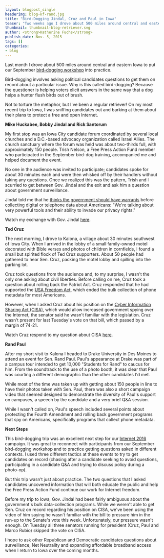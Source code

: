 ```yaml
---
layout: blogpost_single
headerimg: blog-kf-rand.jpg
title: "Bird-Dogging Jindal, Cruz and Paul in Iowa"
teaser: "Two weeks ago I drove about 500 miles around central and eastern Iowa to put our September bird-dogging workshop into practice."
thumbnail: thumbnail-blog-retriever.svg
author: <strong>Katherine Fuchs</strong>
publish_date: Nov. 5, 2015
tags: []
categories:
- blog
---
```

Last month I drove about 500 miles around central and eastern Iowa to put our September [bird-dogging workshop](https://internet2016.net/blog/iowa-workshop/) into practice.

Bird-dogging involves asking political candidates questions to get them on record about a particular issue. Why is this called bird-dogging? Because the questioner is helping voters elicit answers in the same way that a dog helps a hunter flush birds out of brush.

Not to torture the metaphor, but I've been a regular retriever! On my most recent trip to Iowa, I was sniffing candidates out and barking at them about their plans to protect a free and open Internet.

**Mike Huckabee, Bobby Jindal and Rick Santorum**

My first stop was an Iowa City candidate forum coordinated by several local churches and a D.C.-based advocacy organization called Israel Allies. The church sanctuary where the forum was held was about two-thirds full, with approximately 150 people. Trish Nelson, a Free Press Action Fund member who participated in the September bird-dog training, accompanied me and helped document the event. 

No one in the audience was invited to participate; candidates spoke for about 30 minutes each and were then whisked off by their handlers without taking any questions. Once we realized this was the pattern, Trish and I scurried to get between Gov. Jindal and the exit and ask him a question about government surveillance.

Jindal told me that he [thinks the government should have warrants](https://www.youtube.com/watch?v=bSPWOaCLw3c) before collecting digital or telephone data about Americans: "We're talking about very powerful tools and their ability to invade our privacy rights."

Watch my exchange with Gov. Jindal [here](https://www.youtube.com/watch?v=bSPWOaCLw3c).

**Ted Cruz**

The next morning, I drove to Kalona, a village about 30 minutes southwest of Iowa City. When I arrived in the lobby of a small family-owned motel decorated with Bible verses and photos of children in cornfields, I found a small but spirited flock of Ted Cruz supporters. About 50 people had gathered to hear Sen. Cruz, packing the motel lobby and spilling into the parking lot.

Cruz took questions from the audience and, to my surprise, I wasn't the only one asking about civil liberties. Before calling on me, Cruz took a question about rolling back the Patriot Act. Cruz responded that he had supported the [USA Freedom Act](http://www.freepress.net/blog/2015/06/03/usa-freedom-act-passed-now-what), which ended the bulk collection of phone metadata for most Americans.

However, when I asked Cruz about his position on the [Cyber Information Sharing Act (CISA)](http://www.freepress.net/blog/2015/07/28/cyber-bill-gives-companies-perfect-cover-gut-your-privacy), which would allow increased government spying over the Internet, the senator said he wasn't familiar with the legislation. Cruz wasn't present for last Tuesday's vote on that bill, which passed by a margin of 74-21.

Watch Cruz respond to my question about CISA [here](https://www.facebook.com/internet2016/videos/1505163873142638/).

**Rand Paul**

After my short visit to Kalona I headed to Drake University in Des Moines to attend an event for Sen. Rand Paul. Paul's appearance at Drake was part of a campus tour intended to get 10,000 "Students for Rand" to caucus for him. From the soundtrack to the use of a photo booth, it was clear that Paul was courting a different demographic than the other candidates I'd met.

While most of the time was taken up with getting about 150 people in line to have their photos taken with Sen. Paul, there was also a short campaign video that seemed designed to demonstrate the diversity of Paul's support on campuses, a speech by the candidate and a very brief Q&A session.

While I wasn't called on, Paul's speech included several points about protecting the Fourth Amendment and rolling back government programs that spy on Americans, specifically programs that collect phone metadata.

**Next Steps**

This bird-dogging trip was an excellent next step for our [Internet 2016](https://internet2016.net/) campaign. It was great to reconnect with participants from our September bird-dogging workshop and to practice getting questions asked in different contexts. I used three different tactics at these events to try to get candidates on record (chasing after a candidate seeking to avoid questions, participating in a candidate Q&A and trying to discuss policy during a photo-op).

But this trip wasn't just about practice. The two questions that I asked candidates uncovered information that will both educate the public and help the Free Press Action Fund continue our work for Internet freedom.

Before my trip to Iowa, Gov. Jindal had been fairly ambiguous about the government's bulk data-collection programs. While we weren't able to get Sen. Cruz on record regarding his position on CISA, we've been using the video of him saying he wasn't familiar with the bill to pressure him in the run-up to the Senate's vote this week. Unfortunately, our pressure wasn't enough. On Tuesday all three senators running for president (Cruz, Paul and Marco Rubio) skipped the vote on CISA.

I hope to ask other Republican and Democratic candidates questions about surveillance, Net Neutrality and expanding affordable broadband access when I return to Iowa over the coming months.


